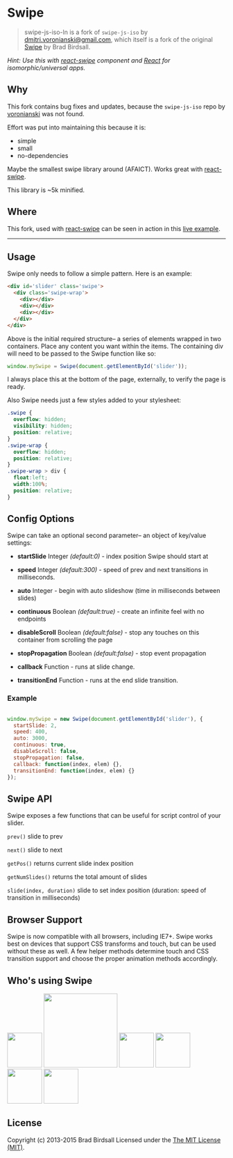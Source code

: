 # Swipe

> swipe-js-iso-ln is a fork of `swipe-js-iso` by dmitri.voronianski@gmail.com, which itself is a fork of the original [Swipe](https://github.com/thebird/Swipe) by Brad Birdsall.

_Hint: Use this with [react-swipe](https://github.com/localnerve/react-swipe) component and [React](https://facebook.github.io/react) for isomorphic/universal apps._

## Why
This fork contains bug fixes and updates, because the `swipe-js-iso` repo by [voronianski](https://github.com/voronianski) was not found.

Effort was put into maintaining this because it is:
* simple
* small
* no-dependencies

Maybe the smallest swipe library around (AFAICT). Works great with [react-swipe](https://github.com/localnerve/react-swipe).

This library is ~5k minified.

## Where
This fork, used with [react-swipe](https://github.com/localnerve/react-swipe) can be seen in action in this [live example](http://flux-react-example.herokuapp.com).

-------------------------------------------------------
## Usage

Swipe only needs to follow a simple pattern. Here is an example:

``` html
<div id='slider' class='swipe'>
  <div class='swipe-wrap'>
    <div></div>
    <div></div>
    <div></div>
  </div>
</div>
```

Above is the initial required structure– a series of elements wrapped in two containers. Place any content you want within the items. The containing div will need to be passed to the Swipe function like so:

``` js
window.mySwipe = Swipe(document.getElementById('slider'));
```

I always place this at the bottom of the page, externally, to verify the page is ready.

Also Swipe needs just a few styles added to your stylesheet:

``` css
.swipe {
  overflow: hidden;
  visibility: hidden;
  position: relative;
}
.swipe-wrap {
  overflow: hidden;
  position: relative;
}
.swipe-wrap > div {
  float:left;
  width:100%;
  position: relative;
}
```

## Config Options

Swipe can take an optional second parameter– an object of key/value settings:

- **startSlide** Integer *(default:0)* - index position Swipe should start at

-	**speed** Integer *(default:300)* - speed of prev and next transitions in milliseconds.

- **auto** Integer - begin with auto slideshow (time in milliseconds between slides)

- **continuous** Boolean *(default:true)* - create an infinite feel with no endpoints

- **disableScroll** Boolean *(default:false)* - stop any touches on this container from scrolling the page

- **stopPropagation** Boolean *(default:false)* - stop event propagation

-	**callback** Function - runs at slide change.

- **transitionEnd** Function - runs at the end slide transition.

### Example

``` js

window.mySwipe = new Swipe(document.getElementById('slider'), {
  startSlide: 2,
  speed: 400,
  auto: 3000,
  continuous: true,
  disableScroll: false,
  stopPropagation: false,
  callback: function(index, elem) {},
  transitionEnd: function(index, elem) {}
});

```

## Swipe API

Swipe exposes a few functions that can be useful for script control of your slider.

`prev()` slide to prev

`next()` slide to next

`getPos()` returns current slide index position

`getNumSlides()` returns the total amount of slides

`slide(index, duration)` slide to set index position (duration: speed of transition in milliseconds)

## Browser Support

Swipe is now compatible with all browsers, including IE7+. Swipe works best on devices that support CSS transforms and touch, but can be used without these as well. A few helper methods determine touch and CSS transition support and choose the proper animation methods accordingly.

## Who's using Swipe

<img src='https://raw.githubusercontent.com/voronianski/Swipe/master/assets/cnn.png' width='80'>
<img src='https://raw.githubusercontent.com/voronianski/Swipe/master/assets/airbnb.png' width='170'>
<img src='https://raw.githubusercontent.com/voronianski/Swipe/master/assets/nhl.png' height='80'>
<img src='https://raw.githubusercontent.com/voronianski/Swipe/master/assets/htc.png' height='80'>
<img src='https://raw.githubusercontent.com/voronianski/Swipe/master/assets/thinkgeek.png' height='80'>
<img src='https://raw.githubusercontent.com/voronianski/Swipe/master/assets/snapguide.png' height='80'>

## License

Copyright (c) 2013-2015 Brad Birdsall Licensed under the [The MIT License (MIT)](http://opensource.org/licenses/MIT).
